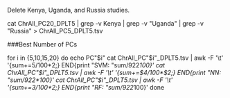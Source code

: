 Delete Kenya, Uganda, and Russia studies. 



cat ChrAll_PC20_DPLT5 |  grep -v Kenya | grep -v "Uganda" | grep -v "Russia" > ChrAll_PC5_DPLT5.tsv


###Best Number of PCs

for i in {5,10,15,20}
do
  echo PC"$i"
  cat ChrAll_PC"$i"_DPLT5.tsv | awk -F '\t' '{sum+=$5/100*$2;} END{print "SVM: "sum/922*100}'
  cat ChrAll_PC"$i"_DPLT5.tsv | awk -F '\t' '{sum+=$4/100*$2;} END{print "NN: "sum/922*100}'
  cat ChrAll_PC"$i"_DPLT5.tsv | awk -F '\t' '{sum+=$3/100*$2;} END{print "RF: "sum/922*100}'
done






